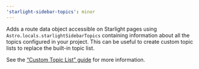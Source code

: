 ```yaml
---
'starlight-sidebar-topics': minor
---
```


Adds a route data object accessible on Starlight pages using `Astro.locals.starlightSidebarTopics` containing information about all the topics configured in your project. This can be useful to create custom topic lists to replace the built-in topic list.

See the [“Custom Topic List” guide](https://starlight-sidebar-topics.netlify.app/docs/guides/custom-topic-list/) for more information.
